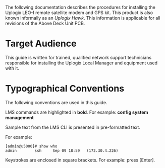 The following documentation describes the procedures for installing the Uplogix LEO-I remote satellite modem and GPS kit. This product is also known informally as an *Uplogix Hawk*. This information is applicable for all revisions of the Above Deck Unit PCB.

# Target Audience

This guide is written for trained, qualified network support technicians responsible for installing the Uplogix Local Manager and equipment used with it.

# Typographical Conventions

The following conventions are used in this guide.

LMS commands are highlighted in **bold**. For example: **config system management**

Sample text from the LMS CLI is presented in pre-formatted text.

For example:

```
[admin@u5000]# show who
admin        ssh     Sep 09 18:59   (172.30.4.226)
```

Keystrokes are enclosed in square brackets. For example: press [Enter].